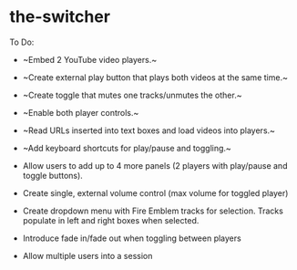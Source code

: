 # the-switcher

To Do:

* ~Embed 2 YouTube video players.~

* ~Create external play button that plays both videos at the same time.~

* ~Create toggle that mutes one tracks/unmutes the other.~

* ~Enable both player controls.~

* ~Read URLs inserted into text boxes and load videos into players.~

* ~Add keyboard shortcuts for play/pause and toggling.~

* Allow users to add up to 4 more panels (2 players with play/pause and toggle buttons).

* Create single, external volume control (max volume for toggled player)

* Create dropdown menu with Fire Emblem tracks for selection. Tracks populate in left and right boxes when selected.

* Introduce fade in/fade out when toggling between players

* Allow multiple users into a session
